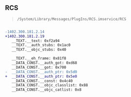 ## RCS

> `/System/Library/Messages/PlugIns/RCS.imservice/RCS`

```diff

-1402.300.181.2.14
+1402.300.181.2.19
   __TEXT.__text: 0xf2a94
   __TEXT.__auth_stubs: 0x1ac0
   __TEXT.__objc_stubs: 0x40

   __TEXT.__eh_frame: 0x81f8
   __DATA_CONST.__auth_got: 0xd68
   __DATA_CONST.__got: 0x700
-  __DATA_CONST.__auth_ptr: 0x5d0
+  __DATA_CONST.__auth_ptr: 0x5e0
   __DATA_CONST.__const: 0x4c40
   __DATA_CONST.__objc_classlist: 0x88
   __DATA_CONST.__objc_catlist: 0x8

```
